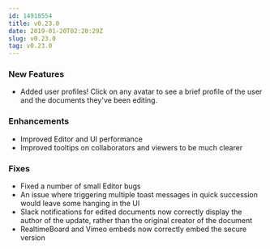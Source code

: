 ```yaml
---
id: 14918554
title: v0.23.0
date: 2019-01-20T02:20:29Z
slug: v0.23.0
tag: v0.23.0
---
```

    
### New Features

- Added user profiles! Click on any avatar to see a brief profile of the user and the documents they've been editing.

### Enhancements

- Improved Editor and UI performance
- Improved tooltips on collaborators and viewers to be much clearer

### Fixes

- Fixed a number of small Editor bugs
- An issue where triggering multiple toast messages in quick succession would leave some hanging in the UI
- Slack notifications for edited documents now correctly display the author of the update, rather than the original creator of the document
- RealtimeBoard and Vimeo embeds now correctly embed the secure version
      